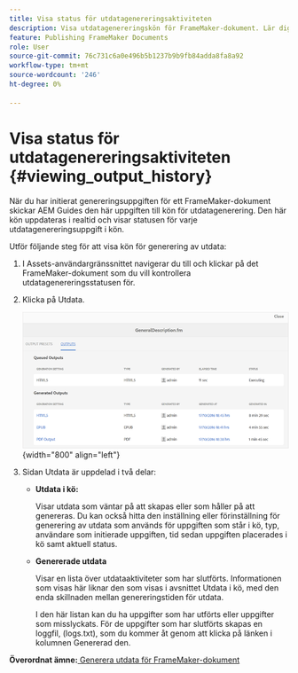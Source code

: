 ```yaml
---
title: Visa status för utdatagenereringsaktiviteten
description: Visa utdatagenereringskön för FrameMaker-dokument. Lär dig hur du visar status för en utdatagenereringsuppgift.
feature: Publishing FrameMaker Documents
role: User
source-git-commit: 76c731c6a0e496b5b1237b9b9fb84adda8fa8a92
workflow-type: tm+mt
source-wordcount: '246'
ht-degree: 0%

---
```


# Visa status för utdatagenereringsaktiviteten {#viewing_output_history}

När du har initierat genereringsuppgiften för ett FrameMaker-dokument skickar AEM Guides den här uppgiften till kön för utdatagenerering. Den här kön uppdateras i realtid och visar statusen för varje utdatagenereringsuppgift i kön.

Utför följande steg för att visa kön för generering av utdata:

1. I Assets-användargränssnittet navigerar du till och klickar på det FrameMaker-dokument som du vill kontrollera utdatagenereringsstatusen för.

1. Klicka på Utdata.

   ![](images/output-queued-fm.png){width="800" align="left"}

1. Sidan Utdata är uppdelad i två delar:

   - **Utdata i kö:**

     Visar utdata som väntar på att skapas eller som håller på att genereras. Du kan också hitta den inställning eller förinställning för generering av utdata som används för uppgiften som står i kö, typ, användare som initierade uppgiften, tid sedan uppgiften placerades i kö samt aktuell status.

   - **Genererade utdata**

     Visar en lista över utdataaktiviteter som har slutförts. Informationen som visas här liknar den som visas i avsnittet Utdata i kö, med den enda skillnaden mellan genereringstiden för utdata.

     I den här listan kan du ha uppgifter som har utförts eller uppgifter som misslyckats. För de uppgifter som har slutförts skapas en loggfil, \(logs.txt\), som du kommer åt genom att klicka på länken i kolumnen Genererad den.


**Överordnat ämne:**[ Generera utdata för FrameMaker-dokument](fm-output-generatation.md)
